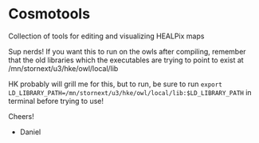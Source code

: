 # Cosmotools
Collection of tools for editing and visualizing HEALPix maps

Sup nerds! If you want this to run on the owls after compiling, remember that the old libraries which the executables are trying to point
to exist at /mn/stornext/u3/hke/owl/local/lib

HK probably will grill me for this, but to run, be sure to run
  `export LD_LIBRARY_PATH=/mn/stornext/u3/hke/owl/local/lib:$LD_LIBRARY_PATH`
in terminal before trying to use!

Cheers!

- Daniel
